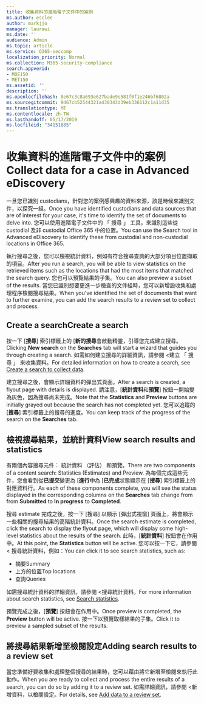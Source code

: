 ```yaml
---
title: 收集資料的進階電子文件中的案例
ms.author: esclee
author: markjjo
manager: laurawi
ms.date: ''
audience: Admin
ms.topic: article
ms.service: O365-seccomp
localization_priority: Normal
ms.collection: M365-security-compliance
search.appverid:
- MOE150
- MET150
ms.assetid: ''
description: ''
ms.openlocfilehash: 8e67c3c8a693e627bade9e581f0f1e246bf6802a
ms.sourcegitcommit: 9d67cb52544321a430343d39eb336112c1a11d35
ms.translationtype: MT
ms.contentlocale: zh-TW
ms.lasthandoff: 05/17/2019
ms.locfileid: "34151885"
---
```

# <a name="collect-data-for-a-case-in-advanced-ediscovery"></a><span data-ttu-id="6180d-102">收集資料的進階電子文件中的案例</span><span class="sxs-lookup"><span data-stu-id="6180d-102">Collect data for a case in Advanced eDiscovery</span></span>

<span data-ttu-id="6180d-103">一旦您已識別 custodians，針對您的案例感興趣的資料來源，該是時候來識別文件，以探究一組。</span><span class="sxs-lookup"><span data-stu-id="6180d-103">Once you have identified custodians and data sources that are of interest for your case, it's time to identify the set of documents to delve into.</span></span> <span data-ttu-id="6180d-104">您可以使用進階電子文件中的 「 搜尋 」 工具，來識別這些從 custodial 及非 custodial Office 365 中的位置。</span><span class="sxs-lookup"><span data-stu-id="6180d-104">You can use the Search tool in Advanced eDiscovery to identify these from custodial and non-custodial locations in Office 365.</span></span>

<span data-ttu-id="6180d-105">執行搜尋之後，您可以檢視統計資料，例如有符合搜尋查詢的大部分項目位置擷取的項目。</span><span class="sxs-lookup"><span data-stu-id="6180d-105">After you run a search, you will be able to view statistics on the retrieved items such as the locations that had the most items that matched the search query.</span></span> <span data-ttu-id="6180d-106">您也可以預覽結果的子集。</span><span class="sxs-lookup"><span data-stu-id="6180d-106">You can also preview a subset of the results.</span></span> <span data-ttu-id="6180d-107">當您已識別想要更進一步檢查的文件組時，您可以新增設收集和處理程序檢閱搜尋結果。</span><span class="sxs-lookup"><span data-stu-id="6180d-107">When you've identified the set of documents that want to further examine, you can add the search results to a review set to collect and process.</span></span>

## <a name="create-a-search"></a><span data-ttu-id="6180d-108">Create a search</span><span class="sxs-lookup"><span data-stu-id="6180d-108">Create a search</span></span>

<span data-ttu-id="6180d-109">按一下 [**搜尋**] 索引標籤上的 [**新的搜尋**會啟動精靈，引導您完成建立搜尋。</span><span class="sxs-lookup"><span data-stu-id="6180d-109">Clicking **New search** on the **Searches** tab will start a wizard that guides you through creating a search.</span></span> <span data-ttu-id="6180d-110">如需如何建立搜尋的詳細資訊，請參閱 <<c0>建立 「 搜尋 」 來收集資料。</span><span class="sxs-lookup"><span data-stu-id="6180d-110">For detailed information on how to create a search, see [Create a search to collect data](create-search-to-collect-data.md).</span></span>

<span data-ttu-id="6180d-111">建立搜尋之後，會顯示詳細資料的彈出式頁面。</span><span class="sxs-lookup"><span data-stu-id="6180d-111">After a search is created, a flyout page with details is displayed.</span></span> <span data-ttu-id="6180d-112">請注意，[**統計資料**和**預覽**] 按鈕一開始變為灰色，因為搜尋尚未完成。</span><span class="sxs-lookup"><span data-stu-id="6180d-112">Note that the **Statistics** and **Preview** buttons are initially grayed out because the search has not completed yet.</span></span> <span data-ttu-id="6180d-113">您可以追蹤的 [**搜尋**] 索引標籤上的搜尋的進度。</span><span class="sxs-lookup"><span data-stu-id="6180d-113">You can keep track of the progress of the search on the **Searches** tab.</span></span>

## <a name="view-search-results-and-statistics"></a><span data-ttu-id="6180d-114">檢視搜尋結果，並統計資料</span><span class="sxs-lookup"><span data-stu-id="6180d-114">View search results and statistics</span></span>
<span data-ttu-id="6180d-115">有兩個內容搜尋元件： 統計資料 （評估） 和預覽。</span><span class="sxs-lookup"><span data-stu-id="6180d-115">There are two components of a content search: Statistics (Estimates) and Preview.</span></span> <span data-ttu-id="6180d-116">為每個完成這些元件，您會看到從**已提交**變更為 [**進行中**為 [**已完成**狀態顯示在 [**搜尋**] 索引標籤上的對應資料行。</span><span class="sxs-lookup"><span data-stu-id="6180d-116">As each of these components complete, you will see the status displayed in the corresponding columns on the **Searches** tab change from from **Submitted** to **In progress** to **Completed**.</span></span>

<span data-ttu-id="6180d-117">搜尋 estimate 完成之後，按一下 [搜尋] 以顯示 [彈出式視窗] 頁面上，將會顯示一些相關的搜尋結果的高階統計資料。</span><span class="sxs-lookup"><span data-stu-id="6180d-117">Once the search estimate is completed, click the search to display the flyout page, which will display some high-level statistics about the results of the search.</span></span> <span data-ttu-id="6180d-118">此時，[**統計資料**] 按鈕會在作用中。</span><span class="sxs-lookup"><span data-stu-id="6180d-118">At this point, the **Statistics** button will be active.</span></span> <span data-ttu-id="6180d-119">您可以按一下它，請參閱 < 搜尋統計資料，例如：</span><span class="sxs-lookup"><span data-stu-id="6180d-119">You can click it to see search statistics, such as:</span></span>

- <span data-ttu-id="6180d-120">摘要</span><span class="sxs-lookup"><span data-stu-id="6180d-120">Summary</span></span>
- <span data-ttu-id="6180d-121">上方的位置</span><span class="sxs-lookup"><span data-stu-id="6180d-121">Top locations</span></span>
- <span data-ttu-id="6180d-122">查詢</span><span class="sxs-lookup"><span data-stu-id="6180d-122">Queries</span></span>

<span data-ttu-id="6180d-123">如需搜尋統計資料的詳細資訊，請參閱 <<c0>搜尋統計資料。</span><span class="sxs-lookup"><span data-stu-id="6180d-123">For more information about search statistics, see [Search statistics](search-statistics.md).</span></span>

<span data-ttu-id="6180d-124">預覽完成之後，[**預覽**] 按鈕會在作用中。</span><span class="sxs-lookup"><span data-stu-id="6180d-124">Once preview is completed, the **Preview** button will be active.</span></span> <span data-ttu-id="6180d-125">按一下以預覽取樣結果的子集。</span><span class="sxs-lookup"><span data-stu-id="6180d-125">Click it to preview a sampled subset of the results.</span></span>

## <a name="adding-search-results-to-a-review-set"></a><span data-ttu-id="6180d-126">將搜尋結果新增至檢閱設定</span><span class="sxs-lookup"><span data-stu-id="6180d-126">Adding search results to a review set</span></span>

<span data-ttu-id="6180d-127">當您準備好要收集和處理整個搜尋的結果時，您可以藉由將它新增至檢閱來執行此動作。</span><span class="sxs-lookup"><span data-stu-id="6180d-127">When you are ready to collect and process the entire results of a search, you can do so by adding it to a review set.</span></span> <span data-ttu-id="6180d-128">如需詳細資訊，請參閱 <<c0>新增資料，以檢閱設定。</span><span class="sxs-lookup"><span data-stu-id="6180d-128">For details, see [Add data to a review set](add-data-to-review-set.md).</span></span> 